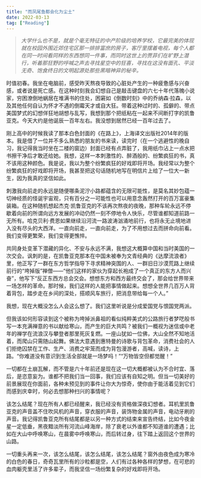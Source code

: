 ```yaml
---
title: "而凤尾鱼都会化为尘土"
date: 2022-03-13
tag: ["Reading"]
---
```



>*大学什么也不是，就是个毫无特征的中产阶级的培养学校，它最完美的体现就在校园外围近郊住宅区那一排排富庶的房子，客厅里摆着电视，每个人都在同一时间看同样的东西想同一件事，而同时这世上的贾菲们在旷野上潜行，听着那狂野的呼喊之声去寻找星空中的狂喜，寻找在这没有面孔、平淡无奇、饱食终日的文明起源处那些黑暗神异的秘辛。*

时值初春。我坐在电脑前，感受昨天熬夜导致的心脏处产生的一种疲惫感与兴奋感，或者说是死亡感。在这种时刻我会幻想自己是敲击键盘的六七十年代落魄小说家，穷困潦倒地蜗居在堆满书的住处，困窘如《倒数时刻》中的乔纳森·拉森，以及其他任何自认为怀才不遇的倒霉天才或自大狂。带着这种过时的、孤僻的、带点美国梦式的幻想佯狂地胡想与乱写，我想到那个把纸粘在一起来不间断打字的凯鲁亚克。今天大约是他诞辰一百年左右。我没想到居然已经一百年过去了。

刚上高中的时候我读了那本白色封面的《在路上》，上海译文出版社2014年的版本。我是借了一位并不多么熟悉的朋友的书来读，读完时（在一个逃避性的晚自习，我记得我当时坐在二楼的窗边）封面已经有点弄脏了，我用纸巾沾上一点水把书擦干净后才敢还给她。我想，这样一本刺激性的、醉酒般的、纷繁疯狂的书，真不该用这种颜色。我是说，我以为整个纷繁疯狂的好戏即将开场。我经常以为整个纷繁疯狂的好戏即将开场，我甚至把这句话随机地写在明信片上给了一位大一新生，因为我真的坚信如此。  

刺激我向前走的永远是随便哪条泥泞小路都蕴含的无限可能性，是莫名其妙包蕴一切神经质的怪诞宇宙观，只有百分之一可能性也可以用意念轰然打开的百万富豪集装箱。在这种随机想起杰克·凯鲁亚克的不该再次熬夜的夜晚，那种车轮永远不停歇着向前的所谓向远方发展的冲动仍然一刻不停地令人快乐，尽管谁都知道前路一无所有。哈克贝利·费恩如果继续沿河流一路波涛汹涌地前行，也将永无止境地进入没有尽头的大西洋。一直向前走，一直向前走，为了不用想过去而拼命向前看。我们变得更繁荣，我们变得更憔悴。

共同身处变革下潜藏的异化、不安与永远不满，我想这大概算中国和当时美国的一次交会。讽刺的是，在凯鲁亚克那本在中国未被奉为文青经典的《达摩流浪者》里，他正写了一群在东方哲学指导下寻求精神突围的人、一群旧日沙漠荒路上继续前行的“垮掉版”禅僧——“他们这样的家伙为穿起长袍成了一个真正的东方人而兴奋”，他写下“反正东西方总会交会。想想东方和西方最终交会了，那会给世界带来一场怎样的革命。那时候，我们这样的人能把事情做起来。想想全世界几百万人背着背包，踏步走在乡间的深处，搭顺风车旅行，把消息带给每一个人。”

我想，现在大概没怎么人会这么想了。我们这里听说是分成爱国党与恨国党两派。  

但我该如何形容读到这个被称为垮掉派鼻祖的看似纯粹美式的公路旅行者梦呓般书写一本充满禅意的书以献给寒山，而产生的巨大共鸣？被我们一概视为迷信或中老年的禅学在流浪汉与攀登者那里死灰复燃。一座山犹如一位佛，大山全然不知地活着，而爬山只需随山起舞。佛法大意遇到惠特曼的诗歌与背包革命，消费社会的人们拒绝囚禁在工作、生产、消费之牢笼而成为背包漫游者，高喊，读诗，上路。“你难道没有意识到生活全部就是一场梦吗！”“万物皆空但都觉醒！”  

一切都在土崩瓦解，而不管是六十年前还是现在这一切大概都被认为不合时宜、落后，是恣意妄为。谁都不把我们当一回事，我们应该有自知之明。但当一切美好的前景展现在你面前，各种未预见到的事件让你大为惊奇，使你由于能活着见到它们而感到庆幸时，何必去想那种扫兴的事情呢？  

该怎么结尾？现在所有人都已经醒来，我已经没有资格做深夜幻想者。耳机里凯鲁亚克的声音盖不住吹风机的声音，穿衣服的声音，装饰物金属的声音，电动牙刷的声音。我记得凯鲁亚克所有结尾都是以另一种方式的结束来宣告终结，比如今夜金星一定低垂，黑夜黯淡所有河流山峰海岸，除了衰老以外谁都不知道谁的遭遇；比如在大山中呼唤寒山，在晨雾中呼唤寒山，而后转过身，往下踏上返回这个世界的山路。

一切重头再来一次，该怎么结尾，该怎么结尾，该怎么结尾？窗外由夜色成为寒冷的白色的春日，奇奇瓦里所有的沙粒都是空，人们有过各种各样的梦想，在可悲的血肉躯壳里活了许多辈子，而我坚信一场纷繁复杂的好戏即将开场。
